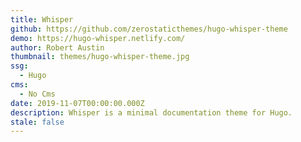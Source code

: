 ```yaml
---
title: Whisper
github: https://github.com/zerostaticthemes/hugo-whisper-theme
demo: https://hugo-whisper.netlify.com/
author: Robert Austin
thumbnail: themes/hugo-whisper-theme.jpg
ssg:
  - Hugo
cms:
  - No Cms
date: 2019-11-07T00:00:00.000Z
description: Whisper is a minimal documentation theme for Hugo.
stale: false
---
```

